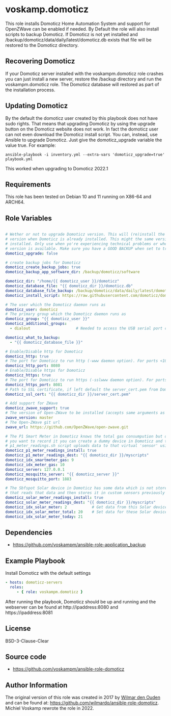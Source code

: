 # voskamp.domoticz
This role installs Domoticz Home Automation System and support for OpenZWave can be enabled if needed. By Default the role will also install scripts to backup Domoticz. If Domoticz is not yet installed and /backup/domoticz/data/daily/latest/domoticz.db exists that file will be restored to the Domoticz directory.

## Recovering Domoticz
If your Domoticz server installed with the voskampm.domoticz role crashes you can just install a new server, restore the /backup directory and run the voskampm.domoticz role. The Domoticz database will restored as part of the installation process.

## Updating Domoticz
By the default the domoticz user created by this playbook does not have sudo rights. That means that upgrading Domoticz by using the upgrade button on the Domoticz website does not work. In fact the domoticz user can not even download the Domoticz install script. You can, instead, use Ansible to upgrade Domoticz. Just give the domoticz_upgrade variable the value true. For example:

```ansible-playbook -i inventory.yml --extra-vars 'domoticz_upgrade=true' playbook.yml```

This worked when upgrading to Domoticz 2022.1

## Requirements
This role has been tested on Debian 10 and 11 running on X86-64 and ARCH64.

## Role Variables
```yaml

# Wether or not to upgrade Domoticz version. This will (re)install the latest Domoticz
# version when Domoticz is already installed. This might the same version as is already
# installed. Only use when yo're experiencing technical problems or when a new Domoticz 
# version is available. Make sure you have a GOOD BACKUP when set to true.
domoticz_upgrade: false

# create backup jobs for Domoticz
domoticz_create_backup_jobs: true
domoticz_backup_app_software_dir: /backup/domoticz/software

domoticz_dir: "/home/{{ domoticz_user }}/domoticz"
domoticz_database_file: "{{ domoticz_dir }}/domoticz.db"
domoticz_database_file_backup: /backup/domoticz/data/daily/latest/domoticz.db
domoticz_install_script: https://raw.githubusercontent.com/domoticz/domoticz/master/scripts/install.sh

# The user which the Domoticz daemon runs as
domoticz_user: domoticz
# The primary group which the Domoticz daemon runs as
domoticz_group: "{{ domoticz_user }}"
domoticz_additional_groups:
  - dialout                    # Needed to access the USB serial port connected to the P1 Smart Meter

domoticz_what_to_backup:
  - "{{ domoticz_database_file }}"

# Enable/Disable http for Domoticz
domoticz_http: true
# The port for Domoticz to run http (-www daemon option). For ports <1024 root privileges are required, better to setup a reverse proxy with for example Nginx
domoticz_http_port: 8080
# Enable/Disable https for Domoticz
domoticz_https: true
# The port for Domoticz to run https (-sslwww daemon option). For ports <1024 root privileges are required, better to setup a reverse proxy with for example Nginx
domoticz_https_port: 8081
# Path to SSL certificate, if left default the server_cert.pem from Domoticz will be used (-sslcert daemon option)
domoticz_ssl_cert: "{{ domoticz_dir }}/server_cert.pem"

# Add support for ZWave
domoticz_zwave_support: true
# The version of Open-ZWave to be installed (accepts same arguments as version parameter of git module)
zwave_version: master
# The Open-ZWave git url
zwave_url: https://github.com/OpenZWave/open-zwave.git

# The P1 Smart Meter in Domoticz knows the total gas consumpution but does not record it for later usage. If 
# you want to record it you can create a dummy device in Domoticz and then create a virtual 'sensor'. The
# p1_meter_readings.sh script uploads data to that virtual 'sensor' using Mosquitto.
domoticz_p1_meter_readings_install: true
domoticz_p1_meter_readings_dest: "{{ domoticz_dir }}/myscripts"
domoticz_idx_smartmeter_gas: 9
domoticz_idx_meter_gas: 10
domoticz_server: 127.0.0.1
domoticz_mosquitto_server: "{{ domoticz_server }}"
domoticz_mosquitto_port: 1883

# The Sbfspot Solar device in Domoticz has some data which is not stored in the Domoticz database. We created a script 
# that reads that data and then stores it in custom sensors previously created in Domoticz (Not yet as part of this role). The value of # the *idx* parameters will probably be different for your Domoticz server!
domoticz_solar_meter_readings_install: true
domoticz_solar_meter_readings_dest: "{{ domoticz_dir }}/myscripts"
domoticz_idx_solar_meter: 2           # Get data from this Solar device
domoticz_idx_solar_meter_total: 20    # Set data for these Solar devices
domoticz_idx_solar_meter_today: 21
```

## Dependencies
* https://github.com/voskampm/ansible-role-application_backup

## Example Playbook
Install Domoticz with the default settings
```yaml
- hosts: domoticz-servers
  roles:
     - { role: voskampm.domoticz }
```
After running the playbook, Domoticz should be up and running and the webserver can be found at http://ipaddress:8080 and https://ipaddress:8081

## License
BSD-3-Clause-Clear

## Source code
* https://github.com/voskampm/ansible-role-domoticz

## Author Information
The original version of this role was created in 2017 by [Wilmar den Ouden](https://wilmardenouden.nl) and can be found at: https://github.com/wilmardo/ansible-role-domoticz. Michiel Voskamp rewrote the role in 2022.
